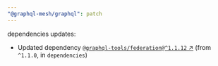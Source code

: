 ```yaml
---
"@graphql-mesh/graphql": patch
---
```

dependencies updates:
  - Updated dependency [`@graphql-tools/federation@^1.1.12` ↗︎](https://www.npmjs.com/package/@graphql-tools/federation/v/1.1.12) (from `^1.1.0`, in `dependencies`)
